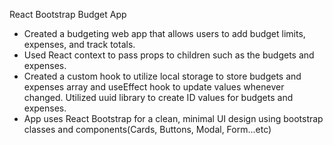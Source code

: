 React Bootstrap Budget App
- Created a budgeting web app that allows users to add budget limits, expenses, and track totals.
- Used React context to pass props to children such as the budgets and expenses. 
- Created a custom hook to utilize local storage to store budgets and expenses array and useEffect hook to update values whenever changed. Utilized uuid library to create ID values for budgets and expenses.
- App uses React Bootstrap for a clean, minimal UI design using bootstrap classes and components(Cards, Buttons, Modal, Form...etc)


